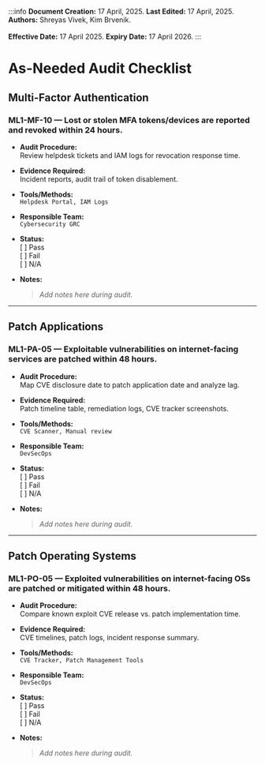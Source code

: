 :::info
**Document Creation:** 17 April, 2025. **Last Edited:** 17 April, 2025. **Authors:** Shreyas Vivek, Kim Brvenik.
<br></br>**Effective Date:** 17 April 2025. **Expiry Date:** 17 April 2026.
:::

# As-Needed Audit Checklist

## Multi-Factor Authentication

### ML1-MF-10 — Lost or stolen MFA tokens/devices are reported and revoked within 24 hours.

- **Audit Procedure:**  
  Review helpdesk tickets and IAM logs for revocation response time.

- **Evidence Required:**  
  Incident reports, audit trail of token disablement.

- **Tools/Methods:**  
  `Helpdesk Portal, IAM Logs`

- **Responsible Team:**  
  `Cybersecurity GRC`

- **Status:**  
  [ ] Pass  
  [ ] Fail  
  [ ] N/A

- **Notes:**  
  > _Add notes here during audit._

---

## Patch Applications

### ML1-PA-05 — Exploitable vulnerabilities on internet-facing services are patched within 48 hours.

- **Audit Procedure:**  
  Map CVE disclosure date to patch application date and analyze lag.

- **Evidence Required:**  
  Patch timeline table, remediation logs, CVE tracker screenshots.

- **Tools/Methods:**  
  `CVE Scanner, Manual review`

- **Responsible Team:**  
  `DevSecOps`

- **Status:**  
  [ ] Pass  
  [ ] Fail  
  [ ] N/A

- **Notes:**  
  > _Add notes here during audit._

---

## Patch Operating Systems

### ML1-PO-05 — Exploited vulnerabilities on internet-facing OSs are patched or mitigated within 48 hours.

- **Audit Procedure:**  
  Compare known exploit CVE release vs. patch implementation time.

- **Evidence Required:**  
  CVE timelines, patch logs, incident response summary.

- **Tools/Methods:**  
  `CVE Tracker, Patch Management Tools`

- **Responsible Team:**  
  `DevSecOps`

- **Status:**  
  [ ] Pass  
  [ ] Fail  
  [ ] N/A

- **Notes:**  
  > _Add notes here during audit._

